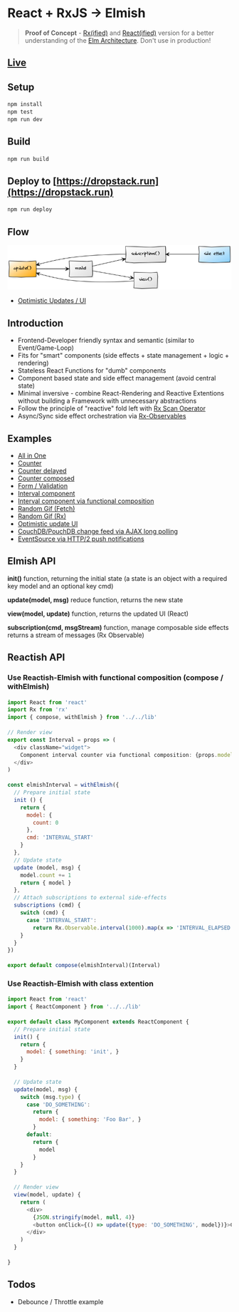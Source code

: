 # React + RxJS -> Elmish

> __Proof of Concept__ - [Rx(ified)](http://reactivex.io/rxjs/) and [React(ified)](https://facebook.github.io/react/docs/introducing-jsx.html) version for a better understanding of the [Elm Architecture](https://guide.elm-lang.org/architecture/). Don't use in production!

## [Live](https://reactish-elmish.services.dropstack.run)

## Setup

```bash
npm install
npm test
npm run dev
```

## Build

```bash
npm run build
```

## Deploy to [https://dropstack.run](https://dropstack.run)

```bash
npm run deploy
```

## Flow

![Diagram](docs/diagram.png)

* [Optimistic Updates / UI](docs/optimistic-update.md)

## Introduction

* Frontend-Developer friendly syntax and semantic (similar to Event/Game-Loop)
* Fits for "smart" components (side effects + state management + logic + rendering)
* Stateless React Functions for "dumb" components
* Component based state and side effect management (avoid central state)
* Minimal inversive - combine React-Rendering and Reactive Extentions without building a Framework with unnecessary abstractions
* Follow the principle of "reactive" fold left with [Rx Scan Operator](http://rxmarbles.com/#scan)
* Async/Sync side effect orchestration via [Rx-Observables](http://reactivex.io/rxjs/class/es6/Observable.js~Observable.html)

## Examples

* [All in One](http://reactish-elmish.services.dropstack.run/allinone)
* [Counter](http://reactish-elmish.services.dropstack.run/counter)
* [Counter delayed](http://reactish-elmish.services.dropstack.run/counterdelayed)
* [Counter composed](http://reactish-elmish.services.dropstack.run/countercomposed)
* [Form / Validation](http://reactish-elmish.services.dropstack.run/form)
* [Interval component](http://reactish-elmish.services.dropstack.run/intervalcomponent)
* [Interval component via functional composition](http://reactish-elmish.services.dropstack.run/intervalcomponentcompose)
* [Random Gif (Fetch)](http://reactish-elmish.services.dropstack.run/randomgiffetch)
* [Random Gif (Rx)](http://reactish-elmish.services.dropstack.run/randomgifrx)
* [Optimistic update UI](http://reactish-elmish.services.dropstack.run/optimistic)
* [CouchDB/PouchDB change feed via AJAX long polling](http://reactish-elmish.services.dropstack.run/webevents)
* [EventSource via HTTP/2 push notifications](http://reactish-elmish.services.dropstack.run/http2eventsource)

## Elmish API

**init()** function, returning the initial state (a state is an object with a required key model and an optional key cmd)

**update(model, msg)** reduce function, returns the new state

**view(model, update)** function, returns the updated UI (React)

**subscription(cmd, msgStream)** function, manage composable side effects returns a stream of messages (Rx Observable)

## Reactish API

### Use Reactish-Elmish with functional composition (compose / withElmish)

```javascript
import React from 'react'
import Rx from 'rx'
import { compose, withElmish } from '../../lib'

// Render view
export const Interval = props => (
  <div className="widget">
    Component interval counter via functional composition: {props.model.count}
  </div>
)

const elmishInterval = withElmish({
  // Prepare initial state
  init () {
    return {
      model: {
        count: 0
      },
      cmd: 'INTERVAL_START'
    }
  },
  // Update state
  update (model, msg) {
    model.count += 1
    return { model }
  },
  // Attach subscriptions to external side-effects
  subscriptions (cmd) {
    switch (cmd) {
      case 'INTERVAL_START':
        return Rx.Observable.interval(1000).map(x => 'INTERVAL_ELAPSED')
    }
  }
})

export default compose(elmishInterval)(Interval)
```

### Use Reactish-Elmish with class extention

```javascript
import React from 'react'
import { ReactComponent } from '../../lib'

export default class MyComponent extends ReactComponent {
  // Prepare initial state
  init() {
    return {
      model: { something: 'init', }
    }
  }

  // Update state
  update(model, msg) {
    switch (msg.type) {
      case 'DO_SOMETHING':
        return {
          model: { something: 'Foo Bar', }
        }
      default:
        return {
          model
        }
    }
  }

  // Render view
  view(model, update) {
    return (
      <div>
        {JSON.stringify(model, null, 4)}
        <button onClick={() => update({type: 'DO_SOMETHING', model})}>Click</button>
      </div>
    )
  }

}
```

## Todos

* Debounce / Throttle example
